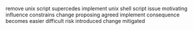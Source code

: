 remove unix script supercedes implement unix shell script issue motivating influence constrains change proposing agreed implement consequence becomes easier difficult risk introduced change mitigated